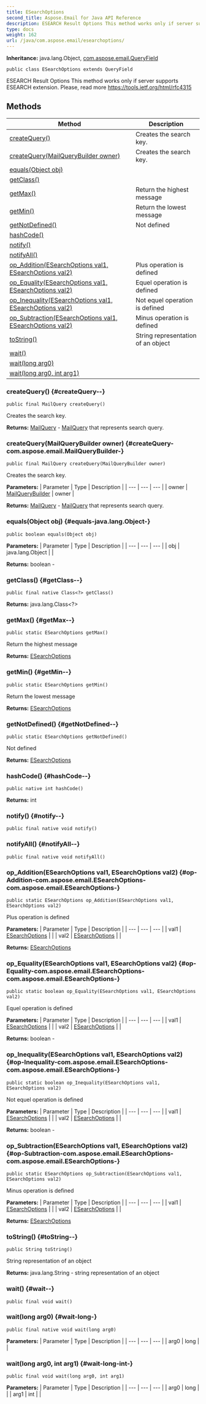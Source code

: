 ```yaml
---
title: ESearchOptions
second_title: Aspose.Email for Java API Reference
description: ESEARCH Result Options This method works only if server supports ESEARCH extension.
type: docs
weight: 162
url: /java/com.aspose.email/esearchoptions/
---
```

**Inheritance:**
java.lang.Object, [com.aspose.email.QueryField](../../com.aspose.email/queryfield)
```
public class ESearchOptions extends QueryField
```

ESEARCH Result Options This method works only if server supports ESEARCH extension. Please, read more https://tools.ietf.org/html/rfc4315
## Methods

| Method | Description |
| --- | --- |
| [createQuery()](#createQuery--) | Creates the search key. |
| [createQuery(MailQueryBuilder owner)](#createQuery-com.aspose.email.MailQueryBuilder-) | Creates the search key. |
| [equals(Object obj)](#equals-java.lang.Object-) |  |
| [getClass()](#getClass--) |  |
| [getMax()](#getMax--) | Return the highest message |
| [getMin()](#getMin--) | Return the lowest message |
| [getNotDefined()](#getNotDefined--) | Not defined |
| [hashCode()](#hashCode--) |  |
| [notify()](#notify--) |  |
| [notifyAll()](#notifyAll--) |  |
| [op_Addition(ESearchOptions val1, ESearchOptions val2)](#op-Addition-com.aspose.email.ESearchOptions-com.aspose.email.ESearchOptions-) | Plus operation is defined |
| [op_Equality(ESearchOptions val1, ESearchOptions val2)](#op-Equality-com.aspose.email.ESearchOptions-com.aspose.email.ESearchOptions-) | Equel operation is defined |
| [op_Inequality(ESearchOptions val1, ESearchOptions val2)](#op-Inequality-com.aspose.email.ESearchOptions-com.aspose.email.ESearchOptions-) | Not equel operation is defined |
| [op_Subtraction(ESearchOptions val1, ESearchOptions val2)](#op-Subtraction-com.aspose.email.ESearchOptions-com.aspose.email.ESearchOptions-) | Minus operation is defined |
| [toString()](#toString--) | String representation of an object |
| [wait()](#wait--) |  |
| [wait(long arg0)](#wait-long-) |  |
| [wait(long arg0, int arg1)](#wait-long-int-) |  |
### createQuery() {#createQuery--}
```
public final MailQuery createQuery()
```


Creates the search key.

**Returns:**
[MailQuery](../../com.aspose.email/mailquery) - [MailQuery](../../com.aspose.email/mailquery) that represents search query.
### createQuery(MailQueryBuilder owner) {#createQuery-com.aspose.email.MailQueryBuilder-}
```
public final MailQuery createQuery(MailQueryBuilder owner)
```


Creates the search key.

**Parameters:**
| Parameter | Type | Description |
| --- | --- | --- |
| owner | [MailQueryBuilder](../../com.aspose.email/mailquerybuilder) | owner |

**Returns:**
[MailQuery](../../com.aspose.email/mailquery) - [MailQuery](../../com.aspose.email/mailquery) that represents search query.
### equals(Object obj) {#equals-java.lang.Object-}
```
public boolean equals(Object obj)
```




**Parameters:**
| Parameter | Type | Description |
| --- | --- | --- |
| obj | java.lang.Object |  |

**Returns:**
boolean - 
### getClass() {#getClass--}
```
public final native Class<?> getClass()
```




**Returns:**
java.lang.Class<?>
### getMax() {#getMax--}
```
public static ESearchOptions getMax()
```


Return the highest message

**Returns:**
[ESearchOptions](../../com.aspose.email/esearchoptions)
### getMin() {#getMin--}
```
public static ESearchOptions getMin()
```


Return the lowest message

**Returns:**
[ESearchOptions](../../com.aspose.email/esearchoptions)
### getNotDefined() {#getNotDefined--}
```
public static ESearchOptions getNotDefined()
```


Not defined

**Returns:**
[ESearchOptions](../../com.aspose.email/esearchoptions)
### hashCode() {#hashCode--}
```
public native int hashCode()
```




**Returns:**
int
### notify() {#notify--}
```
public final native void notify()
```




### notifyAll() {#notifyAll--}
```
public final native void notifyAll()
```




### op_Addition(ESearchOptions val1, ESearchOptions val2) {#op-Addition-com.aspose.email.ESearchOptions-com.aspose.email.ESearchOptions-}
```
public static ESearchOptions op_Addition(ESearchOptions val1, ESearchOptions val2)
```


Plus operation is defined

**Parameters:**
| Parameter | Type | Description |
| --- | --- | --- |
| val1 | [ESearchOptions](../../com.aspose.email/esearchoptions) |  |
| val2 | [ESearchOptions](../../com.aspose.email/esearchoptions) |  |

**Returns:**
[ESearchOptions](../../com.aspose.email/esearchoptions)
### op_Equality(ESearchOptions val1, ESearchOptions val2) {#op-Equality-com.aspose.email.ESearchOptions-com.aspose.email.ESearchOptions-}
```
public static boolean op_Equality(ESearchOptions val1, ESearchOptions val2)
```


Equel operation is defined

**Parameters:**
| Parameter | Type | Description |
| --- | --- | --- |
| val1 | [ESearchOptions](../../com.aspose.email/esearchoptions) |  |
| val2 | [ESearchOptions](../../com.aspose.email/esearchoptions) |  |

**Returns:**
boolean - 
### op_Inequality(ESearchOptions val1, ESearchOptions val2) {#op-Inequality-com.aspose.email.ESearchOptions-com.aspose.email.ESearchOptions-}
```
public static boolean op_Inequality(ESearchOptions val1, ESearchOptions val2)
```


Not equel operation is defined

**Parameters:**
| Parameter | Type | Description |
| --- | --- | --- |
| val1 | [ESearchOptions](../../com.aspose.email/esearchoptions) |  |
| val2 | [ESearchOptions](../../com.aspose.email/esearchoptions) |  |

**Returns:**
boolean - 
### op_Subtraction(ESearchOptions val1, ESearchOptions val2) {#op-Subtraction-com.aspose.email.ESearchOptions-com.aspose.email.ESearchOptions-}
```
public static ESearchOptions op_Subtraction(ESearchOptions val1, ESearchOptions val2)
```


Minus operation is defined

**Parameters:**
| Parameter | Type | Description |
| --- | --- | --- |
| val1 | [ESearchOptions](../../com.aspose.email/esearchoptions) |  |
| val2 | [ESearchOptions](../../com.aspose.email/esearchoptions) |  |

**Returns:**
[ESearchOptions](../../com.aspose.email/esearchoptions)
### toString() {#toString--}
```
public String toString()
```


String representation of an object

**Returns:**
java.lang.String - string representation of an object
### wait() {#wait--}
```
public final void wait()
```




### wait(long arg0) {#wait-long-}
```
public final native void wait(long arg0)
```




**Parameters:**
| Parameter | Type | Description |
| --- | --- | --- |
| arg0 | long |  |

### wait(long arg0, int arg1) {#wait-long-int-}
```
public final void wait(long arg0, int arg1)
```




**Parameters:**
| Parameter | Type | Description |
| --- | --- | --- |
| arg0 | long |  |
| arg1 | int |  |

